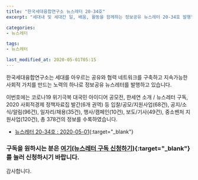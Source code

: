 ```yaml
---
title: "한국세대융합연구소 뉴스레터 20-34호"
excerpt: "세대내 및 세대간 일, 배움, 활동을 함께하는 정보공유 뉴스레터 20-34호 발행" 

categories:
- 뉴스레터

tags:
- 뉴스레터

last_modified_at: 2020-05-01T05:15
---
```


한국세대융합연구소는 세대를 아우르는 공유와 협력 네트워크를 구축하고 지속가능한 사회적 가치를 만드는 노력의 하나로 정보공유 뉴스레터를 발행하고 있습니다.

이번호에는 코로나19 위기극복 대국민 아이디어 공모전, 한세연 소개 / 뉴스레터 구독, 2020 사회적경제 정책자료집 발간(6개 권역) 등 입찰/공모/지원사업(68건), 공지/소식/알림(96건), 일자리/채용(35건), 행사/캠페인(10건), 보도/기사(49건), 중소벤처 지원사업(120건), 총 378건의 정보를 수록하였습니다.

* [뉴스레터 20-34호 : 2020-05-01](https://drive.google.com/uc?export=view&id=1JAEAHL2tp7bvQ44GAvgLPbRODjTje-oU){:target="_blank"}


### 구독을 원하시는 분은 [여기(뉴스레터 구독 신청하기)](https://forms.gle/MJ5gVHCdunBXXWVB7){:target="_blank"} 를 눌러 신청하시기 바랍니다.


감사합니다.